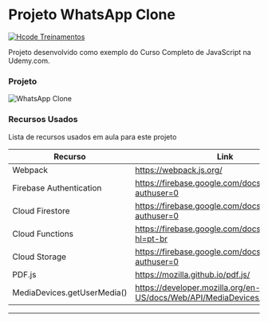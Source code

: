 # Projeto WhatsApp Clone

[![Hcode Treinamentos](https://www.hcode.com.br/res/img/hcode-200x100.png)](https://www.hcode.com.br)

Projeto desenvolvido como exemplo do Curso Completo de JavaScript na Udemy.com.

### Projeto
![WhatsApp Clone](https://firebasestorage.googleapis.com/v0/b/hcode-com-br.appspot.com/o/whatsapp.jpg?alt=media&token=5fc78e3b-4871-424f-abfa-b765f2515d0c)

### Recursos Usados

Lista de recursos usados em aula para este projeto

| Recurso | Link |
| ------ | ------ |
| Webpack | https://webpack.js.org/ |
| Firebase Authentication | https://firebase.google.com/docs/auth/?authuser=0 |
| Cloud Firestore | https://firebase.google.com/docs/firestore/?authuser=0 |
| Cloud Functions | https://firebase.google.com/docs/functions/?hl=pt-br |
| Cloud Storage | https://firebase.google.com/docs/storage/?authuser=0 |
| PDF.js | https://mozilla.github.io/pdf.js/ |
| MediaDevices.getUserMedia() | https://developer.mozilla.org/en-US/docs/Web/API/MediaDevices/getUserMedia |

----------------------------------------------
